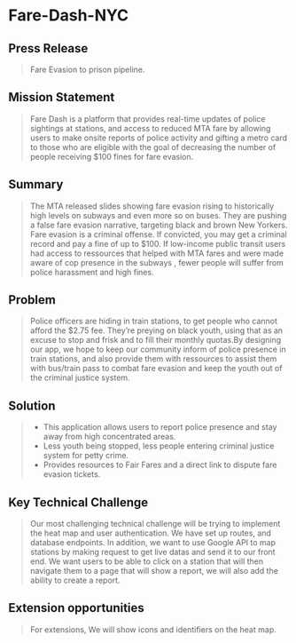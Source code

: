 # Fare-Dash-NYC
## Press Release
> Fare Evasion to prison pipeline. 

## Mission Statement
> Fare Dash is a platform that provides real-time updates of police sightings at stations, and access to reduced MTA fare by allowing users to make onsite reports of police activity and gifting a metro card to those who are eligible with the goal of decreasing the number of people receiving $100 fines for fare evasion. 

## Summary
> The MTA released slides showing fare evasion rising to historically high levels on subways and even more so on buses. 
> They are pushing a false fare evasion narrative, targeting black and brown New Yorkers. Fare evasion is a criminal offense. 
> If convicted, you may get a criminal record and pay a fine of up to $100. If low-income public transit users had access to ressources that helped with MTA fares and were made aware of cop presence in the subways , fewer people will suffer from police harassment and high fines.


## Problem 
> Police officers are hiding in train stations, to get people who cannot afford the $2.75 fee. 
> They’re preying on black youth, using that as an excuse to stop and frisk and to fill their monthly quotas.By designing our app, we hope to keep our community inform of police presence in train stations, and also provide them with ressources to assist them with bus/train pass to combat fare evasion and keep the youth out of the criminal justice system.

## Solution
> - This application allows users to report police presence and stay away from high concentrated areas.
> - Less youth being stopped, less people entering criminal justice system for petty crime.
> - Provides resources to Fair Fares and a direct link to dispute fare evasion tickets.

## Key Technical Challenge 
>  Our most challenging technical challenge will be trying to implement the heat map and user authentication. We have set up routes, and database endpoints. In addition, we want to use Google API to map stations by making request to get live datas and send it to our front end. We want users to be able to click on a station that will then navigate them to a page that will show a report, we will also add the ability to create a report.

## Extension opportunities
> For extensions, We will show icons and identifiers on the heat map. 
